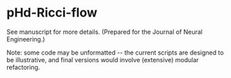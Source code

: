 # pHd-Ricci-flow

See manuscript for more details. (Prepared for the Journal of Neural Engineering.)

Note: some code may be unformatted -- the current scripts are designed to be illustrative, and final versions would involve (extensive) modular refactoring.
